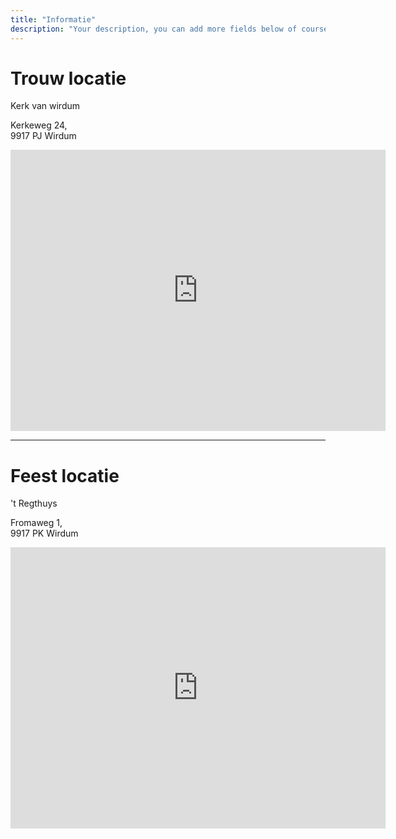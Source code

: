 ```yaml
---
title: "Informatie"
description: "Your description, you can add more fields below of course..."
---
```

<h1>Trouw locatie</h1>
Kerk van wirdum

Kerkeweg 24,<br />
9917 PJ Wirdum

<iframe src="https://www.google.com/maps/embed?pb=!1m18!1m12!1m3!1d1685.109897753858!2d6.784664420296356!3d53.32346488180914!2m3!1f0!2f0!3f0!3m2!1i1024!2i768!4f13.1!3m3!1m2!1s0x47c9d64d8c638ecb%3A0x2dd401456b93e093!2sKerk%20van%20Wirdum!5e0!3m2!1sen!2snl!4v1664216912685!5m2!1sen!2snl" width="600" height="450" style="border:0;" allowfullscreen="" loading="lazy" referrerpolicy="no-referrer-when-downgrade"></iframe>

<hr />
<h1>Feest locatie</h1>

't Regthuys

Fromaweg 1,<br/>
9917 PK Wirdum

<iframe src="https://www.google.com/maps/embed?pb=!1m18!1m12!1m3!1d1685.109897753858!2d6.784664420296356!3d53.32346488180914!2m3!1f0!2f0!3f0!3m2!1i1024!2i768!4f13.1!3m3!1m2!1s0x47c9d64df39029cd%3A0xe52d2968ae386f57!2sRestaurant%20&#39;t%20Regthuys!5e0!3m2!1sen!2snl!4v1664216962066!5m2!1sen!2snl" width="600" height="450" style="border:0;" allowfullscreen="" loading="lazy" referrerpolicy="no-referrer-when-downgrade"></iframe>
